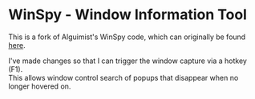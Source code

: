 # WinSpy - Window Information Tool

This is a fork of Alguimist's WinSpy code, which can originally be found [here](https://www.autohotkey.com/boards/viewtopic.php?t=28220).

I've made changes so that I can trigger the window capture via a hotkey (F1).  
This allows window control search of popups that disappear when no longer hovered on.



